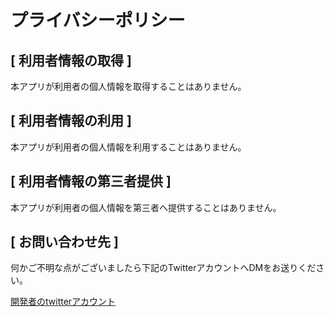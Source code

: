# プライバシーポリシー

## **[**  **利用者情報の取得**  **]**

本アプリが利用者の個人情報を取得することはありません。

## **[**  **利用者情報の利用**  **]**

本アプリが利用者の個人情報を利用することはありません。

## **[**  **利用者情報の第三者提供**  **]**

本アプリが利用者の個人情報を第三者へ提供することはありません。

## **[**  **お問い合わせ先**  **]**
何かご不明な点がございましたら下記のTwitterアカウントへDMをお送りください。

[開発者のtwitterアカウント](https://twitter.com/rokosurokosu)

